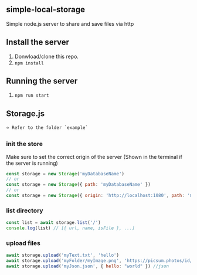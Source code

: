 ## simple-local-storage
Simple node.js server to share and save files via http

## Install the server
1. Donwload/clone this repo.
2. `npm install`

## Running the server
1. `npm run start`

## Storage.js
```
⭐️ Refer to the folder `example`
```

### init the store
Make sure to set the correct origin of the server (Shown in the terminal if the server is running)
```javascript
const storage = new Storage('myDatabaseName')
// or
const storage = new Storage({ path: 'myDatabaseName' })
// or
const storage = new Storage({ origin: 'http://localhost:1080', path: 'myDatabaseName' })
```
### list directory
```javascript
const list = await storage.list('/')
console.log(list) // [{ url, name, isFile }, ...]
```
### upload files
```javascript
await storage.upload('myText.txt', 'hello')
await storage.upload('myFolder/myImage.png', 'https://picsum.photos/id/237/200/300') // creates folder "myFolder" if inexistant
await storage.upload('myJson.json', { hello: "world" }) //json
```
